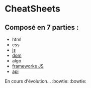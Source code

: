 # CheatSheets

## Composé en 7 parties :

- html
- css
- [js](js/resume.md)
- [dom](dom/resume.md)
- algo
- [frameworks JS](frameworksJS/resume.md)
- [api](api/resume.md)

En cours d'évolution... :bowtie: :bowtie:
